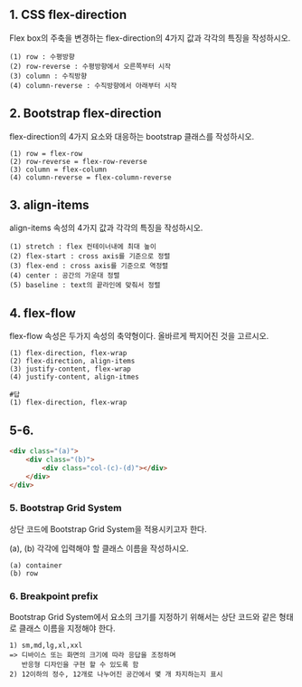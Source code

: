 ## 1. CSS flex-direction

Flex box의 주축을 변경하는 flex-direction의 4가지 값과 각각의 특징을 작성하시오.

```
(1) row : 수평방향
(2) row-reverse : 수평방향에서 오른쪽부터 시작
(3) column : 수직방향
(4) column-reverse : 수직방향에서 아래부터 시작
```

## 2. Bootstrap flex-direction

flex-direction의 4가지 요소와 대응하는 bootstrap 클래스를 작성하시오.

```
(1) row = flex-row
(2) row-reverse = flex-row-reverse
(3) column = flex-column
(4) column-reverse = flex-column-reverse
```

## 3. align-items

align-items 속성의 4가지 값과 각각의 특징을 작성하시오.

```
(1) stretch : flex 컨테이너내에 최대 높이
(2) flex-start : cross axis를 기준으로 정렬
(3) flex-end : cross axis를 기준으로 역정렬
(4) center : 공간의 가운대 정렬
(5) baseline : text의 끝라인에 맞춰서 정렬
```

## 4. flex-flow

flex-flow 속성은 두가지 속성의 축약형이다. 올바르게 짝지어진 것을 고르시오.

```
(1) flex-direction, flex-wrap
(2) flex-direction, align-items
(3) justify-content, flex-wrap
(4) justify-content, align-itmes
```

```
#답
(1) flex-direction, flex-wrap
```

## 5-6.

```html
<div class="(a)">
    <div class="(b)">
        <div class="col-(c)-(d)"></div>
    </div>
</div>
```

### 5. Bootstrap Grid System

상단 코드에 Bootstrap Grid System을 적용시키고자 한다.

(a), (b) 각각에 입력해야 할 클래스 이름을 작성하시오.

```
(a) container
(b) row
```

### 6. Breakpoint prefix

Bootstrap Grid System에서 요소의 크기를 지정하기 위해서는 상단 코드와 같은 형태로 클래스 이름을 지정해야 한다.

```
1) sm,md,lg,xl,xxl 
=> 디바이스 또는 화면의 크기에 따라 응답을 조정하며 
   반응형 디자인을 구현 할 수 있도록 함
2) 12이하의 정수, 12개로 나누어진 공간에서 몇 개 차지하는지 표시
```
